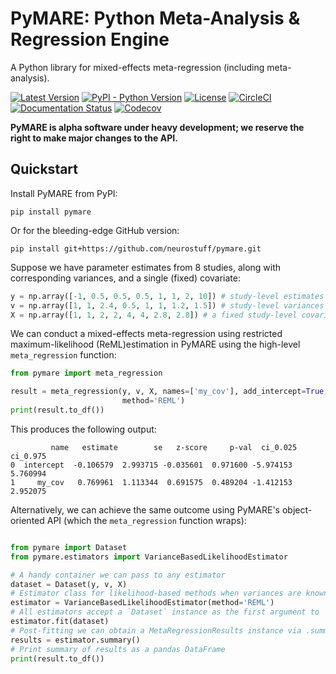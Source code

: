 # PyMARE: Python Meta-Analysis & Regression Engine
A Python library for mixed-effects meta-regression (including meta-analysis).

[![Latest Version](https://img.shields.io/pypi/v/pymare.svg)](https://pypi.python.org/pypi/pymare/)
[![PyPI - Python Version](https://img.shields.io/pypi/pyversions/pymare.svg)](https://pypi.python.org/pypi/pymare/)
[![License](https://img.shields.io/badge/License-MIT-blue.svg)](https://opensource.org/licenses/MIT)
[![CircleCI](https://circleci.com/gh/neurostuff/PyMARE.svg?style=shield)](https://circleci.com/gh/neurostuff/PyMARE)
[![Documentation Status](https://readthedocs.org/projects/pymare/badge/?version=latest)](http://pymare.readthedocs.io/en/latest/?badge=latest)
[![Codecov](https://codecov.io/gh/neurostuff/PyMARE/branch/master/graph/badge.svg)](https://codecov.io/gh/neurostuff/pymare)

**PyMARE is alpha software under heavy development; we reserve the right to make major changes to the API.**

## Quickstart
Install PyMARE from PyPI:
```
pip install pymare
```


Or for the bleeding-edge GitHub version:

```
pip install git+https://github.com/neurostuff/pymare.git
```

Suppose we have parameter estimates from 8 studies, along with corresponding variances, and a single (fixed) covariate:

```python
y = np.array([-1, 0.5, 0.5, 0.5, 1, 1, 2, 10]) # study-level estimates
v = np.array([1, 1, 2.4, 0.5, 1, 1, 1.2, 1.5]) # study-level variances
X = np.array([1, 1, 2, 2, 4, 4, 2.8, 2.8]) # a fixed study-level covariate
```

We can conduct a mixed-effects meta-regression using restricted maximum-likelihood (ReML)estimation in PyMARE using the high-level `meta_regression` function:

```python
from pymare import meta_regression

result = meta_regression(y, v, X, names=['my_cov'], add_intercept=True,
                         method='REML')
print(result.to_df())
```

This produces the following output:

```
         name   estimate        se   z-score     p-val  ci_0.025   ci_0.975
0  intercept  -0.106579  2.993715 -0.035601  0.971600 -5.974153   5.760994
1     my_cov   0.769961  1.113344  0.691575  0.489204 -1.412153   2.952075
```

Alternatively, we can achieve the same outcome using PyMARE's object-oriented API (which the `meta_regression` function wraps):

```python

from pymare import Dataset
from pymare.estimators import VarianceBasedLikelihoodEstimator

# A handy container we can pass to any estimator
dataset = Dataset(y, v, X)
# Estimator class for likelihood-based methods when variances are known
estimator = VarianceBasedLikelihoodEstimator(method='REML')
# All estimators accept a `Dataset` instance as the first argument to `.fit()`
estimator.fit(dataset)
# Post-fitting we can obtain a MetaRegressionResults instance via .summary()
results = estimator.summary()
# Print summary of results as a pandas DataFrame
print(result.to_df())
```
